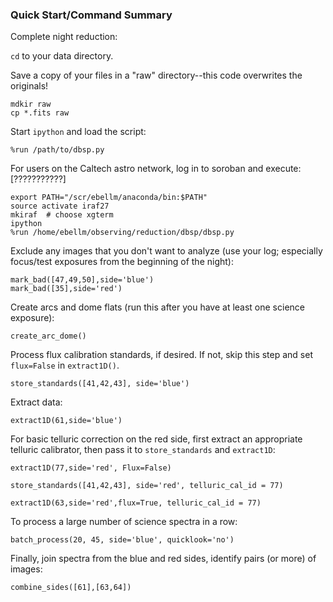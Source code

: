### Quick Start/Command Summary

Complete night reduction:

`cd` to your data directory.

Save a copy of your files in a "raw" directory--this code overwrites the originals!
	
	mdkir raw
	cp *.fits raw


Start `ipython` and load the script:

	%run /path/to/dbsp.py

For users on the Caltech astro network, log in to soroban and execute: [???????????]

	export PATH="/scr/ebellm/anaconda/bin:$PATH"
	source activate iraf27
	mkiraf  # choose xgterm
	ipython 
	%run /home/ebellm/observing/reduction/dbsp/dbsp.py

Exclude any images that you don't want to analyze (use your log; especially focus/test exposures from the beginning of the night):

	mark_bad([47,49,50],side='blue')
	mark_bad([35],side='red')

Create arcs and dome flats (run this after you have at least one science exposure):

	create_arc_dome()

Process flux calibration standards, if desired.  If not, skip this step and set `flux=False` in `extract1D()`.

	store_standards([41,42,43], side='blue')

Extract data:

	extract1D(61,side='blue')

For basic telluric correction on the red side, first extract an appropriate telluric calibrator, then pass it to `store_standards` and `extract1D`:

	extract1D(77,side='red', Flux=False)

	store_standards([41,42,43], side='red', telluric_cal_id = 77)

	extract1D(63,side='red',flux=True, telluric_cal_id = 77)

To process a large number of science spectra in a row:
	
	batch_process(20, 45, side='blue', quicklook='no')		
Finally, join spectra from the blue and red sides, identify pairs (or more) of images:

	combine_sides([61],[63,64])
